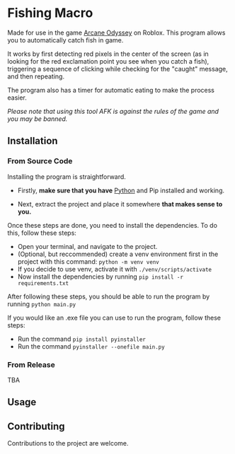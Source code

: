 # Fishing Macro

Made for use in the game [Arcane Odyssey](https://www.roblox.com/games/3272915504/Arcane-Odyssey-Early-Access) on Roblox. This program allows you to automatically catch fish in game.

It works by first detecting red pixels in the center of the screen (as in looking for the red exclamation point you see when you catch a fish), triggering a sequence of clicking while checking for the "caught" message, and then repeating.

The program also has a timer for automatic eating to make the process easier.

*Please note that using this tool AFK is against the rules of the game and you may be banned.*

## Installation

### From Source Code
Installing the program is straightforward.

- Firstly, <b>make sure that you have</b> [Python](https://www.python.org/downloads/) and Pip installed and working.

- Next, extract the project and place it somewhere <b>that makes sense to you.</b>

Once these steps are done, you need to install the dependencies.
To do this, follow these steps:

- Open your terminal, and navigate to the project.
- (Optional, but reccommended) create a venv environment first in the project with this command: `python -m venv venv`
- If you decide to use venv, activate it with `./venv/scripts/activate`
- Now install the dependencies by running `pip install -r requirements.txt`

After following these steps, you should be able to run the program by running `python main.py`

If you would like an .exe file you can use to run the program, follow these steps:
- Run the command `pip install pyinstaller`
- Run the command `pyinstaller --onefile main.py`

### From Release

TBA

## Usage

## Contributing

Contributions to the project are welcome.